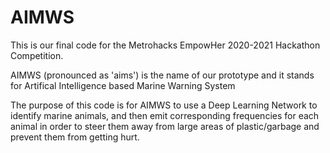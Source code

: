 # AIMWS
This is our final code for the Metrohacks EmpowHer 2020-2021 Hackathon Competition.

AIMWS (pronounced as 'aims') is the name of our prototype and it stands for Artifical Intelligence based Marine Warning System

The purpose of this code is for AIMWS to use a Deep Learning Network to identify marine animals, and then emit corresponding frequencies for each animal in order to steer them away from large areas of plastic/garbage and prevent them from getting hurt. 
